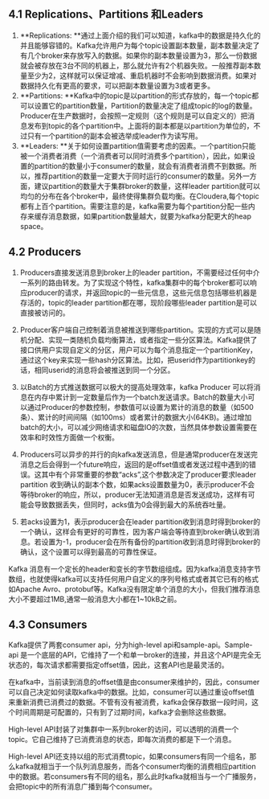 ## **4.1 Replications、Partitions 和Leaders**

1. **Replications: **通过上面介绍的我们可以知道，kafka中的数据是持久化的并且能够容错的。Kafka允许用户为每个topic设置副本数量，副本数量决定了有几个broker来存放写入的数据。如果你的副本数量设置为3，那么一份数据就会被存放在3台不同的机器上，那么就允许有2个机器失败。一般推荐副本数量至少为2，这样就可以保证增减、重启机器时不会影响到数据消费。如果对数据持久化有更高的要求，可以把副本数量设置为3或者更多。
2. **Partitions: **Kafka中的topic是以partition的形式存放的，每一个topic都可以设置它的partition数量，Partition的数量决定了组成topic的log的数量。Producer在生产数据时，会按照一定规则（这个规则是可以自定义的）把消息发布到topic的各个partition中。上面将的副本都是以partition为单位的，不过只有一个partition的副本会被选举成leader作为读写用。
3. **Leaders: **关于如何设置partition值需要考虑的因素。一个partition只能被一个消费者消费（一个消费者可以同时消费多个partition），因此，如果设置的partition的数量小于consumer的数量，就会有消费者消费不到数据。所以，推荐partition的数量一定要大于同时运行的consumer的数量。另外一方面，建议partition的数量大于集群broker的数量，这样leader partition就可以均匀的分布在各个broker中，最终使得集群负载均衡。在Cloudera,每个topic都有上百个partition。需要注意的是，kafka需要为每个partition分配一些内存来缓存消息数据，如果partition数量越大，就要为kafka分配更大的heap space。


## **4.2 Producers**

1. Producers直接发送消息到broker上的leader partition，不需要经过任何中介一系列的路由转发。为了实现这个特性，kafka集群中的每个broker都可以响应producer的请求，并返回topic的一些元信息，这些元信息包括哪些机器是存活的，topic的leader partition都在哪，现阶段哪些leader partition是可以直接被访问的。
2. Producer客户端自己控制着消息被推送到哪些partition。实现的方式可以是随机分配、实现一类随机负载均衡算法，或者指定一些分区算法。Kafka提供了接口供用户实现自定义的分区，用户可以为每个消息指定一个partitionKey，通过这个key来实现一些hash分区算法。比如，把userid作为partitionkey的话，相同userid的消息将会被推送到同一个分区。

3. 以Batch的方式推送数据可以极大的提高处理效率，kafka Producer 可以将消息在内存中累计到一定数量后作为一个batch发送请求。Batch的数量大小可以通过Producer的参数控制，参数值可以设置为累计的消息的数量（如500条）、累计的时间间隔（如100ms）或者累计的数据大小\(64KB\)。通过增加batch的大小，可以减少网络请求和磁盘IO的次数，当然具体参数设置需要在效率和时效性方面做一个权衡。

4. Producers可以异步的并行的向kafka发送消息，但是通常producer在发送完消息之后会得到一个future响应，返回的是offset值或者发送过程中遇到的错误。这其中有个非常重要的参数“acks”,这个参数决定了producer要求leader partition 收到确认的副本个数，如果acks设置数量为0，表示producer不会等待broker的响应，所以，producer无法知道消息是否发送成功，这样有可能会导致数据丢失，但同时，acks值为0会得到最大的系统吞吐量。

5. 若acks设置为1，表示producer会在leader partition收到消息时得到broker的一个确认，这样会有更好的可靠性，因为客户端会等待直到broker确认收到消息。若设置为-1，producer会在所有备份的partition收到消息时得到broker的确认，这个设置可以得到最高的可靠性保证。






Kafka 消息有一个定长的header和变长的字节数组组成。因为kafka消息支持字节数组，也就使得kafka可以支持任何用户自定义的序列号格式或者其它已有的格式如Apache Avro、protobuf等。Kafka没有限定单个消息的大小，但我们推荐消息大小不要超过1MB,通常一般消息大小都在1~10kB之前。





## **4.3 Consumers**

Kafka提供了两套consumer api，分为high-level api和sample-api。Sample-api 是一个底层的API，它维持了一个和单一broker的连接，并且这个API是完全无状态的，每次请求都需要指定offset值，因此，这套API也是最灵活的。



在kafka中，当前读到消息的offset值是由consumer来维护的，因此，consumer可以自己决定如何读取kafka中的数据。比如，consumer可以通过重设offset值来重新消费已消费过的数据。不管有没有被消费，kafka会保存数据一段时间，这个时间周期是可配置的，只有到了过期时间，kafka才会删除这些数据。



High-level API封装了对集群中一系列broker的访问，可以透明的消费一个topic。它自己维持了已消费消息的状态，即每次消费的都是下一个消息。



High-level API还支持以组的形式消费topic，如果consumers有同一个组名，那么kafka就相当于一个队列消息服务，而各个consumer均衡的消费相应partition中的数据。若consumers有不同的组名，那么此时kafka就相当与一个广播服务，会把topic中的所有消息广播到每个consumer。

